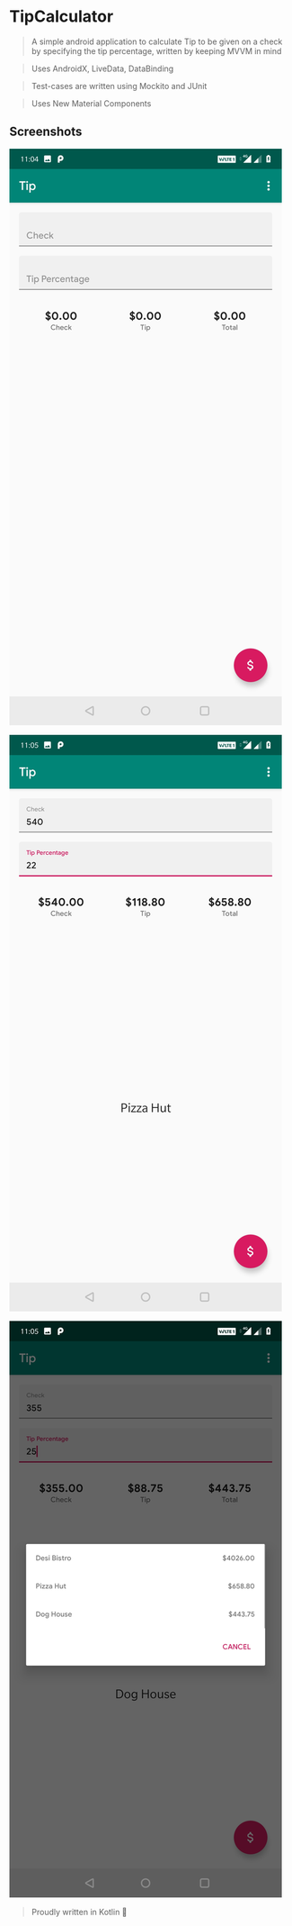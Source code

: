 # TipCalculator
> A simple android application to calculate Tip to be given on a check by specifying the tip percentage, written by keeping MVVM in mind

> Uses AndroidX, LiveData, DataBinding

> Test-cases are written using Mockito and JUnit

> Uses New Material Components

## Screenshots
![Screen 1](https://github.com/carotkut94/TipCalculator/blob/master/arts/1.jpg)

![Screen 2](https://github.com/carotkut94/TipCalculator/blob/master/arts/2.jpg)

![Screen 3](https://github.com/carotkut94/TipCalculator/blob/master/arts/3.jpg)


> Proudly written in Kotlin 💪
